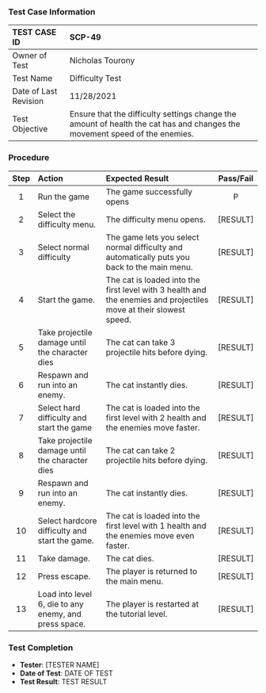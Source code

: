 ### Test Case Information
| TEST CASE ID | SCP-49 |
| :--- | :--- |
| Owner of Test | Nicholas Tourony |
| Test Name | Difficulty Test |
| Date of Last Revision | 11/28/2021 |
| Test Objective | Ensure that the difficulty settings change the amount of health the cat has and changes the movement speed of the enemies. |

### Procedure

|Step | Action | Expected Result | Pass/Fail     |
|:---:| :---        |    :----  | :---: |
|1| Run the game| The game successfully opens |P|
|2| Select the difficulty menu. | The difficulty menu opens. | [RESULT] |
|3| Select normal difficulty | The game lets you select normal difficulty and automatically puts you back to the main menu. | [RESULT] |
|4| Start the game. | The cat is loaded into the first level with 3 health and the enemies and projectiles move at their slowest speed. | [RESULT] |
|5| Take projectile damage until the character dies | The cat can take 3 projectile hits before dying. | [RESULT] |
|6| Respawn and run into an enemy. | The cat instantly dies. | [RESULT] |
|7| Select hard difficulty and start the game | The cat is loaded into the first level with 2 health and the enemies move faster. | [RESULT] |
|8| Take projectile damage until the character dies | The cat can take 2 projectile hits before dying. | [RESULT] |
|9| Respawn and run into an enemy. | The cat instantly dies. | [RESULT] |
|10| Select hardcore difficulty and start the game.  | The cat is loaded into the first level with 1 health and the enemies move even faster. | [RESULT] |
|11| Take damage. | The cat dies. | [RESULT] |
|12| Press escape. | The player is returned to the main menu. | [RESULT] |
|13| Load into level 6, die to any enemy, and press space. | The player is restarted at the tutorial level. | [RESULT] |

### Test Completion
- **Tester**: [TESTER NAME]
- **Date of Test**: DATE OF TEST
- **Test Result**: TEST RESULT
